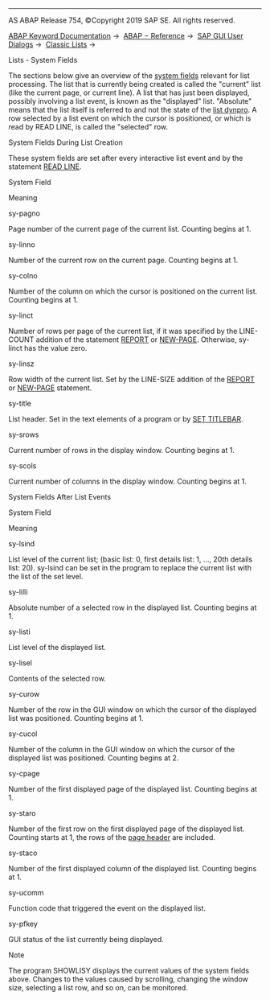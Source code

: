   

* * *

AS ABAP Release 754, ©Copyright 2019 SAP SE. All rights reserved.

[ABAP Keyword Documentation](https://help.sap.com/doc/abapdocu_754_index_htm/7.54/en-US/abenabap.htm) →  [ABAP − Reference](https://help.sap.com/doc/abapdocu_754_index_htm/7.54/en-US/abenabap_reference.htm) →  [SAP GUI User Dialogs](https://help.sap.com/doc/abapdocu_754_index_htm/7.54/en-US/abenabap_screens.htm) →  [Classic Lists](https://help.sap.com/doc/abapdocu_754_index_htm/7.54/en-US/abenabap_dynpro_list.htm) → 

Lists - System Fields

The sections below give an overview of the [system fields](https://help.sap.com/doc/abapdocu_754_index_htm/7.54/en-US/abensystem_field_glosry.htm "Glossary Entry") relevant for list processing. The list that is currently being created is called the "current" list (like the current page, or current line). A list that has just been displayed, possibly involving a list event, is known as the "displayed" list. "Absolute" means that the list itself is referred to and not the state of the [list dynpro](https://help.sap.com/doc/abapdocu_754_index_htm/7.54/en-US/abenlist_dynpro_glosry.htm "Glossary Entry"). A row selected by a list event on which the cursor is positioned, or which is read by READ LINE, is called the "selected" row.

System Fields During List Creation

These system fields are set after every interactive list event and by the statement [READ LINE](https://help.sap.com/doc/abapdocu_754_index_htm/7.54/en-US/abapread_line.htm).

System Field

Meaning

sy-pagno

Page number of the current page of the current list. Counting begins at 1.

sy-linno

Number of the current row on the current page. Counting begins at 1.

sy-colno

Number of the column on which the cursor is positioned on the current list. Counting begins at 1.

sy-linct

Number of rows per page of the current list, if it was specified by the LINE-COUNT addition of the statement [REPORT](https://help.sap.com/doc/abapdocu_754_index_htm/7.54/en-US/abapreport.htm) or [NEW-PAGE](https://help.sap.com/doc/abapdocu_754_index_htm/7.54/en-US/abapnew-page.htm). Otherwise, sy-linct has the value zero.

sy-linsz

Row width of the current list. Set by the LINE-SIZE addition of the [REPORT](https://help.sap.com/doc/abapdocu_754_index_htm/7.54/en-US/abapreport.htm) or [NEW-PAGE](https://help.sap.com/doc/abapdocu_754_index_htm/7.54/en-US/abapnew-page.htm) statement.

sy-title

List header. Set in the text elements of a program or by [SET TITLEBAR](https://help.sap.com/doc/abapdocu_754_index_htm/7.54/en-US/abapset_titlebar_list.htm).

sy-srows

Current number of rows in the display window. Counting begins at 1.

sy-scols

Current number of columns in the display window. Counting begins at 1.

System Fields After List Events

System Field

Meaning

sy-lsind

List level of the current list; (basic list: 0, first details list: 1, ..., 20th details list: 20). sy-lsind can be set in the program to replace the current list with the list of the set level.

sy-lilli

Absolute number of a selected row in the displayed list. Counting begins at 1.

sy-listi

List level of the displayed list.

sy-lisel

Contents of the selected row.

sy-curow

Number of the row in the GUI window on which the cursor of the displayed list was positioned. Counting begins at 1.

sy-cucol

Number of the column in the GUI window on which the cursor of the displayed list was positioned. Counting begins at 2.

sy-cpage

Number of the first displayed page of the displayed list. Counting begins at 1.

sy-staro

Number of the first row on the first displayed page of the displayed list. Counting starts at 1, the rows of the [page header](https://help.sap.com/doc/abapdocu_754_index_htm/7.54/en-US/abenpage_header_glosry.htm "Glossary Entry") are included.

sy-staco

Number of the first displayed column of the displayed list. Counting begins at 1.

sy-ucomm

Function code that triggered the event on the displayed list.

sy-pfkey

GUI status of the list currently being displayed.

Note

The program SHOWLISY displays the current values of the system fields above. Changes to the values caused by scrolling, changing the window size, selecting a list row, and so on, can be monitored.
